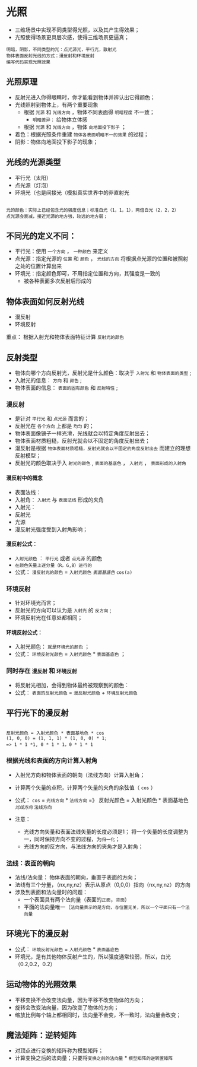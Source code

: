 # 光照

* 三维场景中实现不同类型得光照，以及其产生得效果；
* 光照使得场景更具层次感，使得三维场景更逼真；

```主要内容
明暗，阴影，不同类型的光：点光源光，平行光，散射光
物体表面反射光线的方式：漫反射和环境反射
编写代码实现光照效果

``` 

## 光照原理

* 反射光进入你得眼睛时，你才能看到物体并辨认出它得颜色；
* 光线照射到物体上，有两个重要现象
  + 根据 `光源` 和 `光线方向` ，物体不同表面得 `明暗程度` 不一致；
    - `明暗差异：` 给物体立体感
  + 根据 `光源` 和 `光线方向` ，物体 `向地面投下影子` ；
* 着色：根据光照条件重建 `物体各表面明暗不一的效果` 的过程；
* 阴影：物体向地面投下影子的现象；

## 光线的光源类型

* 平行光（太阳）
* 点光源（灯泡）
* 环境光（也是间接光（模拟真实世界中的非直射光

```

光的颜色：实际上已经包含光的强度信息；标准白光（1，1，1），两倍白光（2，2，2）
点光源会衰减，接近光源的地方强，较远的地方弱；

``` 

## 不同光的定义不同：

* 平行光：使用 `一个方向` ， `一种颜色` 来定义
* 点光源：指定光源的 `位置` 和 `颜色` ， `光线的方向` 将根据点光源的位置和被照射之处的位置计算出来
* 环境光：指定颜色即可，不用指定位置和方向，其强度是一致的
  + 被各种表面多次反射后形成的

## 物体表面如何反射光线

* 漫反射
* 环境反射

重点： 根据入射光和物体表面特征计算 `反射光的颜色`

## 反射类型

* 物体向哪个方向反射光，反射光是什么颜色：取决于 `入射光` 和 `物体表面的类型` ;
* 入射光的信息： `方向` 和 `颜色` ;
* 物体表面的信息： `表面的固有颜色` 和 `反射特性` ;

### 漫反射

* 是针对 `平行光` 和 `点光源` 而言的；
* 反射光在 `各个方向` 上都是 `均匀` 的；
* 物体表面像镜子一样光滑，光线就会以特定角度反射出去；
* 物体表面材质粗糙，反射光就会以不固定的角度反射出去；
* 漫反射是根据 `物体表面材质粗糙，反射光就会以不固定的角度反射出去` 而建立的理想反射模型；
* 反射光的颜色取决于入 `射光的颜色` , `表面的基底色` ， `入射光` ， `表面形成的入射角`

#### 漫反射中的概念

* 表面法线：
* 入射角： `入射光` 与 `表面法线` 形成的夹角
* 入射光：
* 反射光
* 光源
* 漫反射光强度受到入射角影响；

#### 漫反射公式：

* `入射光颜色` ： `平行光` 或者 `点光源` 的颜色
* `在颜色矢量上逐分量（R，G,B）进行的`
* 公式： `漫反射光的颜色` = `入射光颜色` *`表面基底色`* `cos(a)`

### 环境反射

* 针对环境光而言；
* 反射光的方向可以认为是 `入射光` 的 `反方向` ; 
* 环境反射光在任意处都相同；

#### 环境反射公式：

* 入射光颜色： `就是环境光的颜色` ；
* 公式： `环境反射光颜色` = `入射光颜色` * `表面基底色` ；

### 同时存在 `漫反射` 和 `环境反射`

* 将反射光相加，会得到物体最终被观察到的颜色：
* 公式： `表面的反射光颜色` = `漫反射光颜色` + `环境反射光颜色`

## 平行光下的漫反射

```

反射光颜色 = 入射光颜色 * 表面基地色 * cos
(1, 0, 0) = (1, 1, 1) * (1, 0, 0) * 1; 
=> 1 * 1 *1, 0 * 1 * 1，0 * 1 * 1
```

### 根据光线和表面的方向计算入射角

* 入射光方向和物体表面的朝向（法线方向）计算入射角；
* 计算两个矢量的点积，计算两个矢量的夹角的余弦值（ `cos` ）
* 公式： `cos` = `光线方向` * `法线方向`
 =》 反射光颜色 = 入射光颜色 * 表面基地色 *`光线方向`* `法线方向`

* 注意：
  + 光线方向矢量和表面法线矢量的长度必须是1； 将一个矢量的长度调整为一，同时保持方向不变的过程，为`归一化`；
  + 光线方向的反方向，与法线方向的夹角才是入射角；

### 法线：表面的朝向
- 法线/法向量： 物体表面的朝向，垂直于表面的方向；
- 法线有三个分量，（nx,ny,nz）表示从原点（0,0,0）指向（nx,ny,nz）的方向
- 涉及到表面和法向量时的问题：
  + 一个表面具有两个法向量（表面的`正面`，`背面`）
  + 平面的法向量唯一（`法向量表示的是方向，与位置无关，所以一个平面只有一个法向量`


## 环境光下的漫反射
- 公式： `环境反射光颜色` = `入射光颜色` * `表面基底色`
- 环境光，是有其他物体反射产生的，所以强度通常较弱，所以，白光（0.2,0.2，0.2）


## 运动物体的光照效果
- 平移变换不会改变法向量，因为平移不改变物体的方向；
- 旋转会改变法向量，因为改变了物体的方向；
- 缩放比例每个轴上都相同时，法向量不会变，不一致时，法向量会改变；


## 魔法矩阵：逆转矩阵
- 对顶点进行变换的矩阵称为模型矩阵；
- 计算变换之后的法向量；只要将`变换之前的法向量` *  `模型矩阵的逆转置矩阵`

